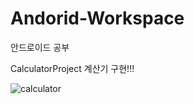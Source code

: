 # Andorid-Workspace
안드로이드 공부

CalculatorProject 계산기 구현!!!

![calculator](https://user-images.githubusercontent.com/96910404/169706839-70c33bc2-43e7-4856-9c28-18ae22884084.gif)
